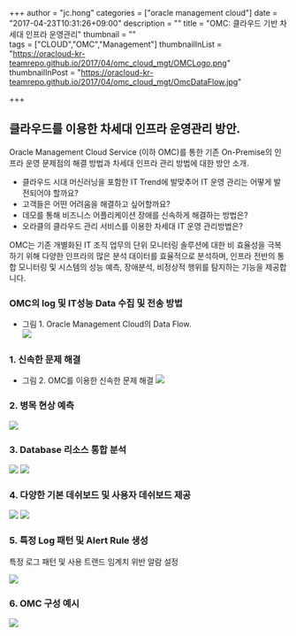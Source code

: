 +++
author = "jc.hong"
categories = ["oracle management cloud"]
date = "2017-04-23T10:31:26+09:00"
description = ""
title = "OMC: 클라우드 기반 차세대 인프라 운영관리"
thumbnail = ""  
tags = ["CLOUD","OMC","Management"]
thumbnailInList = "https://oracloud-kr-teamrepo.github.io/2017/04/omc_cloud_mgt/OMCLogo.png"
thumbnailInPost = "https://oracloud-kr-teamrepo.github.io/2017/04/omc_cloud_mgt/OmcDataFlow.jpg"

+++

## 클라우드를 이용한 차세대 인프라 운영관리 방안.

Oracle Management Cloud Service (이하 OMC)를 통한 기존 On-Premise의 인프라 운영 문제점의 해결 방법과 차세대 인프라 관리 방법에 대한 방안 소개.


- 클라우드 시대 머신러닝을 포함한 IT Trend에 발맞추어 IT 운영 관리는 어떻게 발전되어야 할까요?
- 고객들은 어떤 어려움을 해결하고 싶어할까요?
- 데모를 통해 비즈니스 어플리케이션 장애를 신속하게 해결하는 방법은?
- 오라클의 클라우드 관리 서비스를 이용한 차세대 IT 운영 관리방법은?  

OMC는 기존 개별화된 IT 조직 업무의 단위 모니터링 솔루션에 대한 비 효율성을 극복하기 위해 다양한 인프라의 많은 분석 대이터를 효율적으로 분석하며, 인프라 전반의 통합 모니터링 및 시스템의 성능 예측, 장애분석, 비정상적 행위를 탐지하는 기능을 제공합니다.   

### OMC의 log 및 IT성능 Data 수집 및 전송 방법

- 그림 1. Oracle Management Cloud의 Data Flow.  
![](https://oracloud-kr-teamrepo.github.io/2017/04/omc_cloud_mgt/OmcArchitecture.jpg)


### 1. 신속한 문제 해결

- 그림 2. OMC를 이용한 신속한 문제 해결
![](https://oracloud-kr-teamrepo.github.io/2017/04/omc_cloud_mgt/OMC1.jpg)

### 2. 병목 현상 예측

![](https://oracloud-kr-teamrepo.github.io/2017/04/omc_cloud_mgt/OMC2.jpg)

### 3. Database 리소스 통합 분석

![](https://oracloud-kr-teamrepo.github.io/2017/04/omc_cloud_mgt/OMC3.jpg)
![](https://oracloud-kr-teamrepo.github.io/2017/04/omc_cloud_mgt/OMC31.jpg)

### 4. 다양한 기본 데쉬보드 및 사용자 데쉬보드 제공

![](https://oracloud-kr-teamrepo.github.io/2017/04/omc_cloud_mgt/OMC4.jpg)
![](https://oracloud-kr-teamrepo.github.io/2017/04/omc_cloud_mgt/OMC41.jpg)

### 5. 특정 Log 패턴 및 Alert Rule 생성

특정 로그 패턴 및 사용 트랜드 임계치 위반 알람 설정

![](https://oracloud-kr-teamrepo.github.io/2017/04/omc_cloud_mgt/OMC5.jpg)

### 6. OMC 구성 예시

![](https://oracloud-kr-teamrepo.github.io/2017/04/omc_cloud_mgt/OMC6.jpg)
